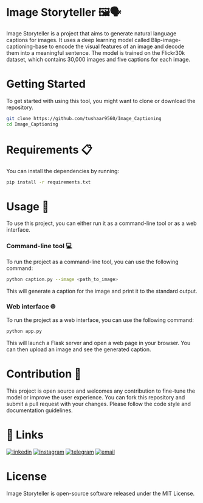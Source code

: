 # Image Storyteller 🖼️🗣️
Image Storyteller is a project that aims to generate natural language captions for images. It uses a deep learning model called Blip-image-captioning-base to encode the visual features of an image and decode them into a meaningful sentence. The model is trained on the Flickr30k dataset, which contains 30,000 images and five captions for each image.



# Getting Started

To get started with using this tool, you might want to clone or download the repository.

```bash
git clone https://github.com/tushaar9560/Image_Captioning
cd Image_Captioning
```

# Requirements 📋
You can install the dependencies by running:

``` bash
pip install -r requirements.txt
``` 

# Usage 🚀
To use this project, you can either run it as a command-line tool or as a web interface.

### Command-line tool 💻
To run the project as a command-line tool, you can use the following command:

```bash
python caption.py --image <path_to_image>
```
This will generate a caption for the image and print it to the standard output.

### Web interface 🌐
To run the project as a web interface, you can use the following command:

```bash
python app.py
```
This will launch a Flask server and open a web page in your browser. You can then upload an image and see the generated caption.

# Contribution 💪
This project is open source and welcomes any contribution to fine-tune the model or improve the user experience. You can fork this repository and submit a pull request with your changes. Please follow the code style and documentation guidelines.

# 🔗 Links

[![linkedin](https://img.shields.io/badge/linkedin-0A66C2?style=for-the-badge&logo=linkedin&logoColor=white)](https://www.linkedin.com/tushaar9560)
[![instagram](https://img.shields.io/badge/instagram-d62976?style=for-the-badge&logo=instagram&logoColor=white)](https://instagram.com/itstushaar1)
[![telegram](https://img.shields.io/badge/telegram-0088cc?style=for-the-badge&logo=telegram&logoColor=white)](https://instagram.com/itstushaar1)
[![email](https://img.shields.io/badge/email-0088cc?style=for-the-badge&logo=gmail&logoColor=white)](https://tushaar.sharma05@gmail.com)
# License

Image Storyteller is open-source software released under the MIT License.